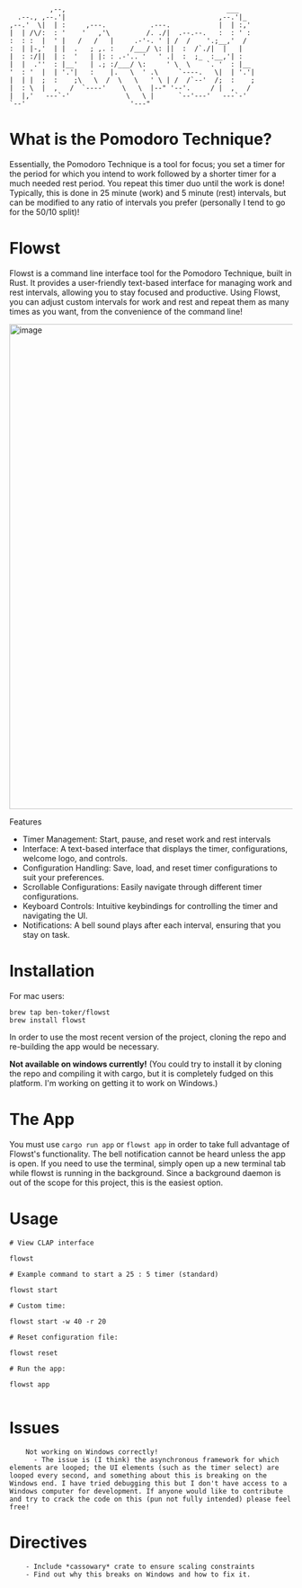 
                                                              
```                                                            
          ,--,                                        ___     
  .--., ,--.'|                                      ,--.'|_   
,--.'  \|  | :     ,---.           .---.            |  | :,'  
|  | /\/:  : '    '   ,'\         /. ./|  .--.--.   :  : ' :  
:  : :  |  ' |   /   /   |     .-'-. ' | /  /    '.;__,'  /   
:  | |-,'  | |  .   ; ,. :    /___/ \: ||  :  /`./|  |   |    
|  : :/||  | :  '   | |: : .-'.. '   ' .|  :  ;_  :__,'| :    
|  |  .''  : |__'   | .; :/___/ \:     ' \  \    `. '  : |__  
'  : '  |  | '.'|   :    |.   \  ' .\     `----.   \|  | '.'| 
|  | |  ;  :    ;\   \  /  \   \   ' \ | /  /`--'  /;  :    ; 
|  : \  |  ,   /  `----'    \   \  |--" '--'.     / |  ,   /  
|  |,'   ---`-'              \   \ |      `--'---'   ---`-'   
`--'                          '---"                           
 ```                                                             


# What is the Pomodoro Technique?
Essentially, the Pomodoro Technique is a tool for focus; you set a timer for the period for which you intend to work followed by a shorter timer for a much needed rest period. You repeat this timer duo until the work is done! Typically, this is done in 25 minute (work) and 5 minute (rest) intervals, but can be modified to any ratio of intervals you prefer (personally I tend to go for the 50/10 split)! 

# Flowst
Flowst is a command line interface tool for the Pomodoro Technique, built in Rust. It provides a user-friendly text-based interface for managing work and rest intervals, allowing you to stay focused and productive. Using Flowst, you can adjust custom intervals for work and rest and repeat them as many times as you want, from the convenience of the command line! 

<img width="863" alt="image" src="https://github.com/ben-toker/flowst/assets/117331544/9414b955-e884-4b3c-a586-f1181bd73fd5">


Features
- Timer Management: Start, pause, and reset work and rest intervals
- Interface: A text-based interface that displays the timer, configurations, welcome logo, and controls.
- Configuration Handling: Save, load, and reset timer configurations to suit your preferences.
- Scrollable Configurations: Easily navigate through different timer configurations.
- Keyboard Controls: Intuitive keybindings for controlling the timer and navigating the UI.
- Notifications: A bell sound plays after each interval, ensuring that you stay on task.

# Installation
For mac users:
```
brew tap ben-toker/flowst
brew install flowst

```
In order to use the most recent version of the project, cloning the repo and re-building the app would be necessary. 

**Not available on windows currently!**
(You could try to install it by cloning the repo and compiling it with cargo, but
it is completely fudged on this platform. I'm working on getting it to work on Windows.)

# The App
You must use ``cargo run app`` or ``flowst app`` in order to take full advantage of Flowst's functionality. The bell notification cannot be heard unless
the app is open. If you need to use the terminal, simply open up a new terminal tab while flowst is running in the background. Since a background daemon is out of
the scope for this project, this is the easiest option.

# Usage
```
# View CLAP interface

flowst

# Example command to start a 25 : 5 timer (standard)

flowst start

# Custom time:

flowst start -w 40 -r 20

# Reset configuration file:

flowst reset

# Run the app:

flowst app


```
# Issues
```
    Not working on Windows correctly!
      - The issue is (I think) the asynchronous framework for which elements are looped; the UI elements (such as the timer select) are looped every second, and something about this is breaking on the Windows end. I have tried debugging this but I don't have access to a Windows computer for development. If anyone would like to contribute and try to crack the code on this (pun not fully intended) please feel free!

```

# Directives
```
    - Include *cassowary* crate to ensure scaling constraints
    - Find out why this breaks on Windows and how to fix it.
```
